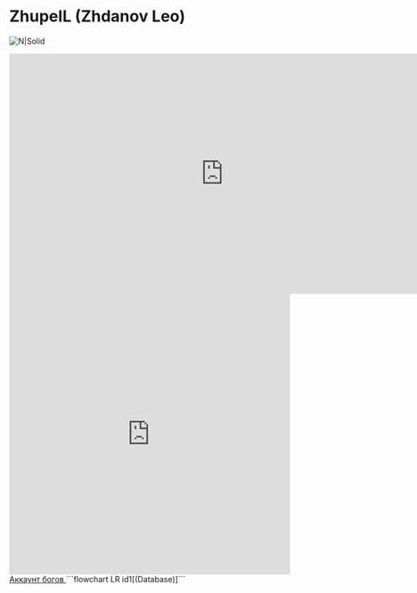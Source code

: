 <link rel="stylesheet" href="./css/style.css">


# ZhupelL (Zhdanov Leo)
![N|Solid](https://encrypted-tbn0.gstatic.com/images?q=tbn:ANd9GcS9xYyNi2paBBBDQtbowf_3FQZqZURfEKegengi-MHzAt452Gc3ajq9mfpM8DzT-_UPcOA&usqp=CAU)




<iframe width="768" height="432" src="https://miro.com/app/live-embed/uXjVPCEE9k8=/?moveToViewport=-546,-614,1752,1187&embedId=233720721886" frameborder="0" scrolling="no" allowfullscreen></iframe>


<div style="width: 100%;"><div style="position: relative; padding-bottom: 100.00%; padding-top: 0; height: 0;"><iframe title="Interactive image" frameborder="0" width="1200" height="1200" style="position: absolute; top: 0; left: 0; width: 100%; height: 100%;" src="https://view.genial.ly/6376ee6fd08e4e0018fe7af1" type="text/html" allowscriptaccess="always" allowfullscreen="true" scrolling="yes" allownetworking="all"></iframe> </div> </div>



<a href="https://github.com/ZhupelL" class="button_1669948195175" target="_blank">
  Аккаунт богов
</a> 
```flowchart LR
    id1[(Database)]```
